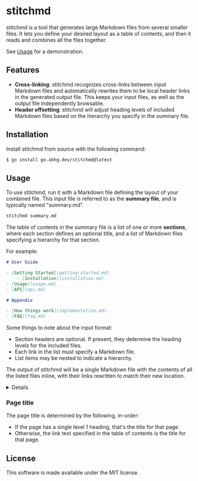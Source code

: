 # stitchmd

stitchmd is a tool that generates
large Markdown files from several smaller files.
It lets you define your desired layout as a table of contents,
and then it reads and combines all the files together.

See [Usage](#usage) for a demonstration.

## Features

- **Cross-linking**:
  stitchmd recognizes cross-links between input Markdown files
  and automatically rewrites them to be local header links
  in the generated output file.
  This keeps your input files, as well as the output file
  independently browsable.
- **Header offsetting**:
  stitchmd will adjust heading levels of included Markdown files
  based on the hierarchy you specify in the summary file.

## Installation

Install stitchmd from source with the following command:

```bash
$ go install go.abhg.dev/stitchmd@latest
```

<!-- TODO: binary installation once goreleaser is set up. -->

## Usage

To use stitchmd, run it with a Markdown file
defining the layout of your combined file.
This input file is referred to as the **summary file**,
and is typically named "summary.md".

```bash
stitchmd summary.md
```

The table of contents in the summary file is a list of one or more **sections**,
where each section defines an optional title,
and a list of Markdown files specifying a hierarchy for that section.

For example:

```markdown
# User Guide

- [Getting Started](getting-started.md)
    - [Installation](installation.md)
- [Usage](usage.md)
- [API](api.md)

# Appendix

- [How things work](implementation.md)
- [FAQ](faq.md)
```

Some things to note about the input format:

- Section headers are optional.
  If present, they determine the heading levels for the included files.
- Each link in the list must specify a Markdown file.
- List items may be nested to indicate a hierarchy.

<!-- TODO: document syntax explicitly in a separate section. -->

The output of stitchmd will be a single Markdown file with the
contents of all the listed files inline,
with their links rewritten to match their new location.

<details>

For example, the output of the above input file
will be roughly in the following shape:

```markdown
# User Guide

- [Getting Started](#getting-started)
    - [Installation](#installation)
- [Usage](#usage)
- [API](#api)

## Getting Started

<!-- contents of getting-started.md -->

### Installation

<!-- contents of installation.md -->

## Usage

<!-- contents of usage.md -->

## API

<!-- contents of api.md -->

# Appendix

- [How things work](#how-things-work)
- [FAQ](#faq)

## How things work

<!-- contents of implementation.md -->

## FAQ

<!-- contents of faq.md -->
```

</details>

### Page title

The page title is determined by the following, in-order:

- If the page has a single level 1 heading,
  that's the title for that page.
- Otherwise, the link text specified in the table of contents
  is the title for that page.

## License

This software is made available under the MIT license.
